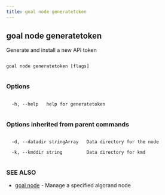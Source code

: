 ```yaml
---
title: goal node generatetoken
---
```


## goal node generatetoken



Generate and install a new API token




```

goal node generatetoken [flags]


```



### Options




```

  -h, --help   help for generatetoken


```



### Options inherited from parent commands




```

  -d, --datadir stringArray   Data directory for the node

  -k, --kmddir string         Data directory for kmd


```



### SEE ALSO



* [goal node](../../node/node/)	 - Manage a specified algorand node



